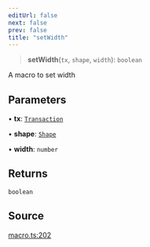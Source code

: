 ```yaml
---
editUrl: false
next: false
prev: false
title: "setWidth"
---
```


> **setWidth**(`tx`, `shape`, `width`): `boolean`

A macro to set width

## Parameters

• **tx**: [`Transaction`](/api-core/classes/transaction/)

• **shape**: [`Shape`](/api-core/classes/shape/)

• **width**: `number`

## Returns

`boolean`

## Source

[macro.ts:202](https://github.com/dgmjs/dgmjs/blob/c296d113d513e412f08f9016159ca40d11e704cd/packages/core/src/macro.ts#L202)
